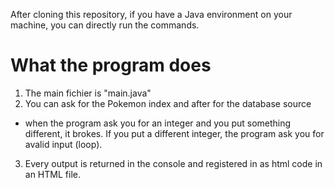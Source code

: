 After cloning this repository, if you have a Java environment on your machine, you can directly run the commands.

# What the program does

1. The main fichier is "main.java"
2. You can ask for the Pokemon index and after for the database source
* when the program ask you for an integer and you put something different, it brokes. If you put a different integer, the program ask you for avalid input (loop).
3. Every output is returned in the console and registered in as html code in an HTML file.
